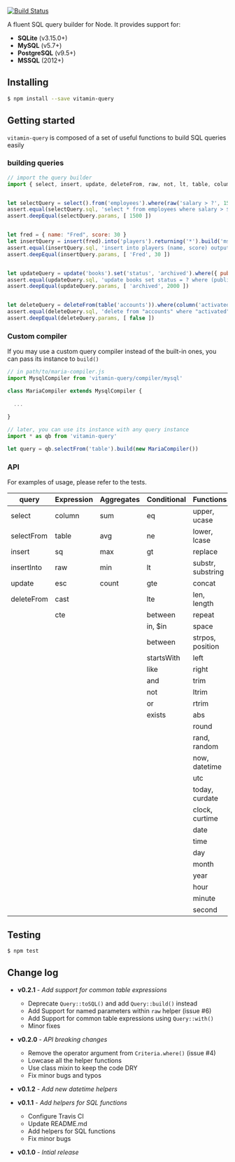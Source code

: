 [![Build Status](https://travis-ci.org/vitaminjs/query-builder.svg?branch=master)](https://travis-ci.org/vitaminjs/query-builder)

A fluent SQL query builder for Node.
It provides support for:
- **SQLite** (v3.15.0+)
- **MySQL** (v5.7+)
- **PostgreSQL** (v9.5+)
- **MSSQL** (2012+)

## Installing

```bash
$ npm install --save vitamin-query
```

## Getting started

`vitamin-query` is composed of a set of useful functions to build SQL queries easily

### building queries

```js
// import the query builder
import { select, insert, update, deleteFrom, raw, not, lt, table, column } from 'vitamin-query'


let selectQuery = select().from('employees').where(raw('salary > ?', 1500)).build('pg')
assert.equal(selectQuery.sql, 'select * from employees where salary > $1')
assert.deepEqual(selectQuery.params, [ 1500 ])


let fred = { name: "Fred", score: 30 }
let insertQuery = insert(fred).into('players').returning('*').build('mssql')
assert.equal(insertQuery.sql, 'insert into players (name, score) output inserted.* values (?, ?)')
assert.deepEqual(insertQuery.params, [ 'Fred', 30 ])


let updateQuery = update('books').set('status', 'archived').where({ publish_date: not(lt(2000)) }).build('mysql')
assert.equal(updateQuery.sql, 'update books set status = ? where (publish_date >= ?)')
assert.deepEqual(updateQuery.params, [ 'archived', 2000 ])


let deleteQuery = deleteFrom(table('accounts')).where(column('activated'), false).build('sqlite')
assert.equal(deleteQuery.sql, 'delete from "accounts" where "activated" = ?')
assert.deepEqual(deleteQuery.params, [ false ])
```

### Custom compiler

If you may use a custom query compiler instead of the built-in ones, you can pass its instance to `build()`

```js
// in path/to/maria-compiler.js
import MysqlCompiler from 'vitamin-query/compiler/mysql'

class MariaCompiler extends MysqlCompiler {
  
  ...
  
}

// later, you can use its instance with any query instance
import * as qb from 'vitamin-query'

let query = qb.selectFrom('table').build(new MariaCompiler())
```

### API

For examples of usage, please refer to the tests.

| query | Expression | Aggregates | Conditional | Functions |
| ----- | ---------- | ---------- | ----------- | --------- |
| select | column | sum | eq | upper, ucase |
| selectFrom | table | avg | ne | lower, lcase |
| insert | sq | max | gt | replace |
| insertInto | raw | min | lt | substr, substring |
| update | esc | count | gte | concat |
| deleteFrom | cast | | lte | len, length |
| | cte | | between | repeat |
| | | | in, $in | space |
| | | | between | strpos, position |
| | | | startsWith | left |
| | | | like | right |
| | | | and | trim |
| | | | not | ltrim |
| | | | or | rtrim |
| | | | exists | abs |
| | | | | round |
| | | | | rand, random |
| | | | | now, datetime |
| | | | | utc |
| | | | | today, curdate |
| | | | | clock, curtime |
| | | | | date |
| | | | | time |
| | | | | day |
| | | | | month |
| | | | | year |
| | | | | hour |
| | | | | minute |
| | | | | second |

## Testing

```bash
$ npm test
```

## Change log

- **v0.2.1** - _Add support for common table expressions_
  - Deprecate `Query::toSQL()` and add `Query::build()` instead
  - Add Support for named parameters within `raw` helper (issue #6)
  - Add Support for common table expressions using `Query::with()`
  - Minor fixes

- **v0.2.0** - _API breaking changes_
  - Remove the operator argument from `Criteria.where()` (issue #4)
  - Lowcase all the helper functions
  - Use class mixin to keep the code DRY
  - Fix minor bugs and typos

- **v0.1.2** - _Add new datetime helpers_

- **v0.1.1** - _Add helpers for SQL functions_
  - Configure Travis CI
  - Update README.md
  - Add helpers for SQL functions
  - Fix minor bugs
  
- **v0.1.0** - _Intial release_